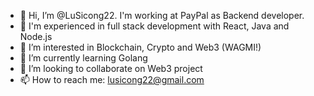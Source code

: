 - 👋 Hi, I’m @LuSicong22. I'm working at PayPal as Backend developer.
- 🧠 I'm experienced in full stack development with React, Java and Node.js
- 👀 I’m interested in Blockchain, Crypto and Web3 (WAGMI!)
- 🌱 I’m currently learning Golang
- 💞️ I’m looking to collaborate on Web3 project
- 📫 How to reach me: lusicong22@gmail.com

<!---
LuSicong22/LuSicong22 is a ✨ special ✨ repository because its `README.md` (this file) appears on your GitHub profile.
You can click the Preview link to take a look at your changes.
--->
